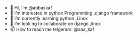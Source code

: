 - 👋 Hi, I’m @abbaskaf
- 👀 I’m interested in  python Programming ,django framework 
- 🌱 I’m currently learning python ,Linox 
- 💞️ I’m looking to collaborate on django ,linox
- 📫 How to reach me telgeram: @aaa_kaf

<!---
abbaskaf/abbaskaf is a ✨ special ✨ repository because its `README.md` (this file) appears on your GitHub profile.
You can click the Preview link to take a look at your changes.
--->
